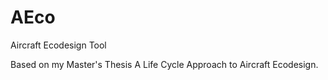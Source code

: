 # AEco
Aircraft Ecodesign Tool

Based on my Master's Thesis A Life Cycle Approach to Aircraft Ecodesign.
